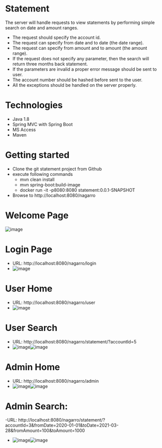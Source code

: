 # Statement

The server will handle requests to view statements by performing simple search on date and
amount ranges.
- The request should specify the account id.
- The request can specify from date and to date (the date range).
- The request can specify from amount and to amount (the amount range).
- If the request does not specify any parameter, then the search will return three months
back statement.
- If the parameters are invalid a proper error message should be sent to user.
- The account number should be hashed before sent to the user.
- All the exceptions should be handled on the server properly.

# Technologies
- Java 1.8
- Spring MVC with Spring Boot
- MS Access
- Maven
# Getting started
 - Clone the git statement project from Github
 - execute following commands 
   - mvn clean install
   - mvn spring-boot:build-image
   - docker run -it -p8080:8080 statement:0.0.1-SNAPSHOT
 - Browse to http://localhost:8080/nagarro

# Welcome Page
![image](https://user-images.githubusercontent.com/5140477/112759068-62fcc880-9002-11eb-906b-e5bdeccfac1b.png)
# Login Page
 - URL: http://localhost:8080/nagarro/login
 - ![image](https://user-images.githubusercontent.com/5140477/112759097-845db480-9002-11eb-9e9e-7de3ae65008a.png)

# User Home
 - URL: http://localhost:8080/nagarro/user
 - ![image](https://user-images.githubusercontent.com/5140477/112759164-d8689900-9002-11eb-8e29-db4c9964fcd1.png)
# User Search
  - URL: http://localhost:8080/nagarro/statement/?accountId=5
  - ![image](https://user-images.githubusercontent.com/5140477/112759226-21205200-9003-11eb-8b1c-61fc4cc1554b.png)![image](https://user-images.githubusercontent.com/5140477/113001569-f9a3c380-9181-11eb-82c8-16a540399b53.png)

# Admin Home
  - URL: http://localhost:8080/nagarro/admin
  - ![image](https://user-images.githubusercontent.com/5140477/112759264-46ad5b80-9003-11eb-9dc9-ba0cbcabf6fa.png)![image](https://user-images.githubusercontent.com/5140477/113001692-1cce7300-9182-11eb-9124-45dc0b15f8df.png)


# Admin Search:
  -URL: http://localhost:8080/nagarro/statement/?accountId=3&fromDate=2020-01-01&toDate=2021-03-28&fromAmount=100&toAmount=1000
  -  ![image](https://user-images.githubusercontent.com/5140477/112759314-78bebd80-9003-11eb-86be-1a00afd3e04d.png)![image](https://user-images.githubusercontent.com/5140477/113001797-34a5f700-9182-11eb-94b7-94228dbb60e7.png)



